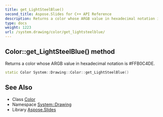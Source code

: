 ```yaml
---
title: get_LightSteelBlue()
second_title: Aspose.Slides for C++ API Reference
description: Returns a color whose ARGB value in hexadecimal notation is #FFB0C4DE.
type: docs
weight: 1223
url: /system.drawing/color/get_lightsteelblue/
---
```

## Color::get_LightSteelBlue() method


Returns a color whose ARGB value in hexadecimal notation is #FFB0C4DE.

```cpp
static Color System::Drawing::Color::get_LightSteelBlue()
```

## See Also

* Class [Color](../)
* Namespace [System::Drawing](../../)
* Library [Aspose.Slides](../../../)